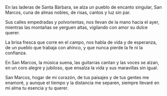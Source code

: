 En las laderas de Santa Bárbara,
se alza un pueblo de encanto singular,
San Marcos, cuna de almas nobles,
de risas, cantos y luz sin par.

Sus calles empedradas y polvorientas,
nos llevan de la mano hacia el ayer,
mientras las montañas se yerguen altas,
vigilando con amor su dulce querer.

La brisa fresca que corre en el campo,
nos habla de vida y de esperanza,
de un pueblo que trabaja con ahínco,
y que nunca pierde la fe ni la confianza.

En San Marcos, la música suena,
las guitarras cantan y las voces se alzan,
en un coro alegre y jubiloso,
que ensalza la vida y sus maravillas sin igual.

San Marcos, hogar de mi corazón,
de tus paisajes y de tus gentes me enamoré,
y aunque el tiempo y la distancia me separen,
siempre llevaré en mi alma tu esencia y tu querer.
